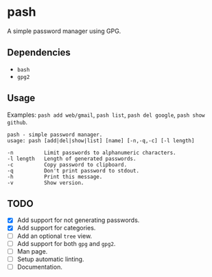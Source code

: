# pash

A simple password manager using GPG.


## Dependencies

- `bash`
- `gpg2`


## Usage

Examples: `pash add web/gmail`, `pash list`, `pash del google`, `pash show github`.

```
pash - simple password manager.
usage: pash [add|del|show|list] [name] [-n,-q,-c] [-l length]

-n          Limit passwords to alphanumeric characters.
-l length   Length of generated passwords.
-c          Copy password to clipboard.
-q          Don't print password to stdout.
-h          Print this message.
-v          Show version.
```

## TODO

- [x] Add support for not generating passwords.
- [x] Add support for categories.
- [ ] Add an optional `tree` view.
- [ ] Add support for both `gpg` and `gpg2`.
- [ ] Man page.
- [ ] Setup automatic linting.
- [ ] Documentation.
